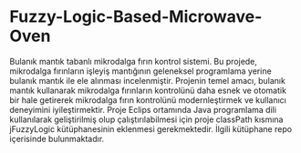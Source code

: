 # Fuzzy-Logic-Based-Microwave-Oven
Bulanık mantık tabanlı mikrodalga fırın kontrol sistemi.
Bu projede, mikrodalga fırınların işleyiş mantığının geleneksel programlama yerine bulanık mantık ile ele alınması incelenmiştir.
Projenin temel amacı, bulanık mantık kullanarak mikrodalga 
fırınların kontrolünü daha esnek ve otomatik bir hale getirerek mikrodalga fırın kontrolünü modernleştirmek ve kullanıcı 
deneyimini iyileştirmektir.
Proje Eclips ortamında Java programlama dili kullanılarak geliştirilmiş olup çalıştırılabilmesi için proje classPath kısmına jFuzzyLogic kütüphanesinin eklenmesi gerekmektedir. İlgili kütüphane repo içerisinde bulunmaktadır.
